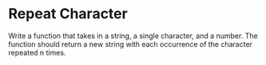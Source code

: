 # Repeat Character

Write a function that takes in a string, a single character, and a number. The function should return a new string with each occurrence of the character repeated n times.
